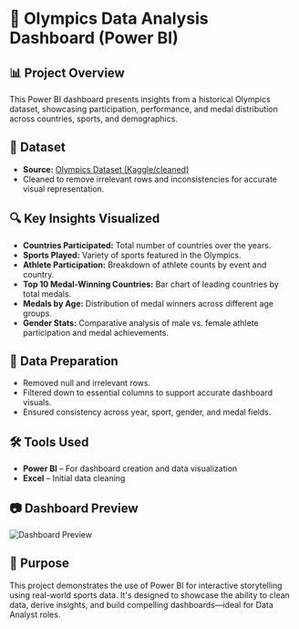 # 🏅 Olympics Data Analysis Dashboard (Power BI)

## 📊 Project Overview
This Power BI dashboard presents insights from a historical Olympics dataset, showcasing participation, performance, and medal distribution across countries, sports, and demographics.

## 📁 Dataset
- **Source:** [Olympics Dataset (Kaggle/cleaned)](link_to_dataset_if_available)
- Cleaned to remove irrelevant rows and inconsistencies for accurate visual representation.

## 🔍 Key Insights Visualized
- **Countries Participated:** Total number of countries over the years.
- **Sports Played:** Variety of sports featured in the Olympics.
- **Athlete Participation:** Breakdown of athlete counts by event and country.
- **Top 10 Medal-Winning Countries:** Bar chart of leading countries by total medals.
- **Medals by Age:** Distribution of medal winners across different age groups.
- **Gender Stats:** Comparative analysis of male vs. female athlete participation and medal achievements.

## 🧹 Data Preparation
- Removed null and irrelevant rows.
- Filtered down to essential columns to support accurate dashboard visuals.
- Ensured consistency across year, sport, gender, and medal fields.

## 🛠 Tools Used
- **Power BI** – For dashboard creation and data visualization
- **Excel** – Initial data cleaning

## 📷 Dashboard Preview
![Dashboard Preview](dashboard.png)


## 📌 Purpose
This project demonstrates the use of Power BI for interactive storytelling using real-world sports data. It's designed to showcase the ability to clean data, derive insights, and build compelling dashboards—ideal for Data Analyst roles.

